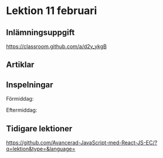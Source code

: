 # Lektion 11 februari

## Inlämningsuppgift

https://classroom.github.com/a/d2y_ykgB

## Artiklar


## Inspelningar

Förmiddag:

Eftermiddag: 

## Tidigare lektioner

https://github.com/Avancerad-JavaScript-med-React-JS-EC/?q=lektion&type=&language=